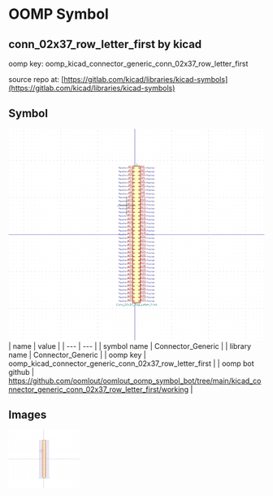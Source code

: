 # OOMP Symbol  
## conn_02x37_row_letter_first  by kicad  
  
oomp key: oomp_kicad_connector_generic_conn_02x37_row_letter_first  
  
source repo at: [https://gitlab.com/kicad/libraries/kicad-symbols](https://gitlab.com/kicad/libraries/kicad-symbols)  
## Symbol  
  
[![working.png](working_600.png)](working.png)  
| name | value | 
| --- | --- | 
| symbol name | Connector_Generic | 
| library name | Connector_Generic | 
| oomp key | oomp_kicad_connector_generic_conn_02x37_row_letter_first | 
| oomp bot github | https://github.com/oomlout/oomlout_oomp_symbol_bot/tree/main/kicad_connector_generic_conn_02x37_row_letter_first/working | 
## Images  
  
[![working.png](working_140.png)](working.png)  
